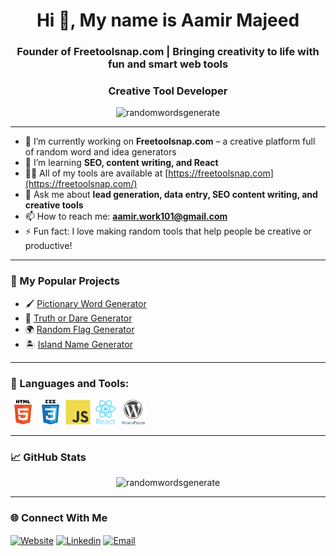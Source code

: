 <h1 align="center">Hi 👋, My name is Aamir Majeed</h1>
<h3 align="center">Founder of Freetoolsnap.com | Bringing creativity to life with fun and smart web tools</h3>
<h3 align="center">Creative Tool Developer</h3>

<p align="center">
  <img src="https://komarev.com/ghpvc/?username=randomwordsgenerate&label=Profile%20views&color=0e75b6&style=flat" alt="randomwordsgenerate" />
</p>

---

- 🔭 I’m currently working on **Freetoolsnap.com** – a creative platform full of random word and idea generators
- 🌱 I’m learning **SEO, content writing, and React**
- 👨‍💻 All of my tools are available at [https://freetoolsnap.com](https://freetoolsnap.com/)
- 💬 Ask me about **lead generation, data entry, SEO content writing, and creative tools**
- 📫 How to reach me: **aamir.work101@gmail.com**
- ⚡ Fun fact: I love making random tools that help people be creative or productive!

---

### 🚀 My Popular Projects

- 🖌️ [Pictionary Word Generator](https://freetoolsnap.com/pictionary-word-generator/)
- 🎲 [Truth or Dare Generator](https://freetoolsnap.com/truth-or-dare-generator/)
- 🌍 [Random Flag Generator](https://freetoolsnap.com/random-flags-generator/)
- 🏝️ [Island Name Generator](https://freetoolsnap.com/island-name-generator/)

---

### 🧰 Languages and Tools:

<p align="left">
  <img src="https://raw.githubusercontent.com/devicons/devicon/master/icons/html5/html5-original-wordmark.svg" alt="html5" width="40" height="40"/>
  <img src="https://raw.githubusercontent.com/devicons/devicon/master/icons/css3/css3-original-wordmark.svg" alt="css3" width="40" height="40"/>
  <img src="https://raw.githubusercontent.com/devicons/devicon/master/icons/javascript/javascript-original.svg" alt="javascript" width="40" height="40"/>
  <img src="https://raw.githubusercontent.com/devicons/devicon/master/icons/react/react-original-wordmark.svg" alt="react" width="40" height="40"/>
  <img src="https://raw.githubusercontent.com/devicons/devicon/master/icons/wordpress/wordpress-original.svg" alt="wordpress" width="40" height="40"/>
</p>

---

### 📈 GitHub Stats

<p align="center">
  <img src="https://github-readme-stats.vercel.app/api?username=randomwordsgenerate&show_icons=true&locale=en" alt="randomwordsgenerate" />
</p>

---

### 🌐 Connect With Me

<p align="left">
  <a href="https://freetoolsnap.com/" target="blank"><img align="center" src="https://img.icons8.com/color/48/domain.png" alt="Website" width="30" /></a>
  <a href="https://www.linkedin.com/in/aamir-majeed143/" target="blank"><img align="center" src="https://img.icons8.com/color/48/linkedin.png" alt="Linkedin" width="30" /></a>
  <a href="mailto:aamir.work101@gmail.com" target="blank"><img align="center" src="https://img.icons8.com/color/48/gmail.png" alt="Email" width="30" /></a>
</p>
